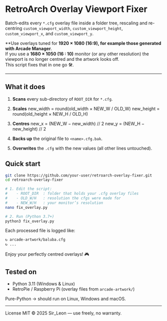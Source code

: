 # RetroArch Overlay Viewport Fixer

Batch-edits every `*.cfg` overlay file inside a folder tree, rescaling and re-centring
`custom_viewport_width`, `custom_viewport_height`, `custom_viewport_x`,
and `custom_viewport_y`.

**Use overlays tuned for **1920 × 1080 (16:9), for example those generated with Arcade Manager**.  
If you use a **1680 × 1050 (16 : 10)** monitor (or any other resolution) the viewport
is no longer centred and the artwork looks off.  
This script fixes that in one go 🛠️.

---

## What it does

1. **Scans** every sub-directory of `ROOT_DIR` for `*.cfg`.
2. **Scales**
new_width  = round(old_width  × NEW_W / OLD_W)
new_height = round(old_height × NEW_H / OLD_H)

3. **Centres**
new_x = (NEW_W − new_width)  // 2
new_y = (NEW_H − new_height) // 2

4. **Backs up** the original file to `<name>.cfg.bak`.
5. **Overwrites** the `.cfg` with the new values (all other lines untouched).

## Quick start

```bash
git clone https://github.com/your-user/retroarch-overlay-fixer.git
cd retroarch-overlay-fixer

# 1. Edit the script:
#    - ROOT_DIR  : folder that holds your .cfg overlay files
#    - OLD_W/H   : resolution the cfgs were made for
#    - NEW_W/H   : your monitor’s resolution
nano fix_overlay.py

# 2. Run (Python 3.7+)
python3 fix_overlay.py
```

Each processed file is logged like:
```bash
↻ arcade-artwork/baluba.cfg
↻ ...
```

Enjoy your perfectly centred overlays! 🎮

## Tested on
 
- Python 3.11 (Windows & Linux)
- RetroPie / Raspberry Pi (overlay files from `arcade-artwork/`)

Pure-Python → should run on Linux, Windows and macOS.


---

License
MIT © 2025 Sir_Leon — use freely, no warranty.

```
